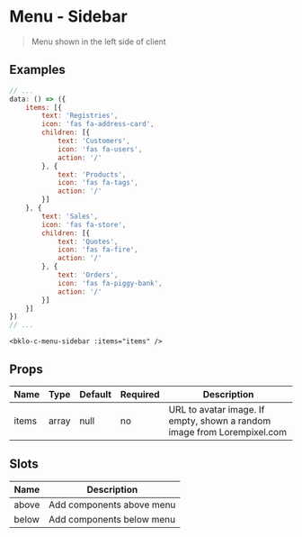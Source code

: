 # Menu - Sidebar

> Menu shown in the left side of client 

## Examples
```js
// ...
data: () => ({
    items: [{
        text: 'Registries',
        icon: 'fas fa-address-card',
        children: [{
            text: 'Customers',
            icon: 'fas fa-users',
            action: '/'
        }, {
            text: 'Products',
            icon: 'fas fa-tags',
            action: '/'
        }]
    }, {
        text: 'Sales',
        icon: 'fas fa-store',
        children: [{
            text: 'Quotes',
            icon: 'fas fa-fire',
            action: '/'
        }, {
            text: 'Orders',
            icon: 'fas fa-piggy-bank',
            action: '/'
        }]
    }] 
})
// ...
```

```vue
<bklo-c-menu-sidebar :items="items" />
```

## Props
| Name | Type | Default | Required | Description |
|------|------|---------|----------|-------------|
| items | array | null | no | URL to avatar image. If empty, shown a random image from Lorempixel.com |

## Slots
| Name | Description |
|------|-------------|
| above | Add components above menu |
| below | Add components below menu |
